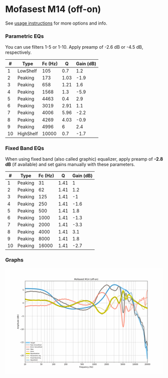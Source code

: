 # Mofasest M14 (off-on)
See [usage instructions](https://github.com/jaakkopasanen/AutoEq#usage) for more options and info.

### Parametric EQs
You can use filters 1-5 or 1-10. Apply preamp of -2.6 dB or -4.5 dB, respectively.

|   # | Type      |   Fc (Hz) |    Q |   Gain (dB) |
|-----|-----------|-----------|------|-------------|
|   1 | LowShelf  |       105 | 0.7  |         1.2 |
|   2 | Peaking   |       173 | 1.03 |        -1.9 |
|   3 | Peaking   |       658 | 1.21 |         1.6 |
|   4 | Peaking   |      1568 | 1.3  |        -5.9 |
|   5 | Peaking   |      4463 | 0.4  |         2.9 |
|   6 | Peaking   |      3019 | 2.91 |         1.1 |
|   7 | Peaking   |      4006 | 5.96 |        -2.2 |
|   8 | Peaking   |      4269 | 4.03 |        -0.9 |
|   9 | Peaking   |      4996 | 6    |         2.4 |
|  10 | HighShelf |     10000 | 0.7  |        -1.7 |

### Fixed Band EQs
When using fixed band (also called graphic) equalizer, apply preamp of **-2.8 dB** (if available) and set gains manually with these parameters.

|   # | Type    |   Fc (Hz) |    Q |   Gain (dB) |
|-----|---------|-----------|------|-------------|
|   1 | Peaking |        31 | 1.41 |         1   |
|   2 | Peaking |        62 | 1.41 |         1.2 |
|   3 | Peaking |       125 | 1.41 |        -1   |
|   4 | Peaking |       250 | 1.41 |        -1.6 |
|   5 | Peaking |       500 | 1.41 |         1.8 |
|   6 | Peaking |      1000 | 1.41 |        -1.3 |
|   7 | Peaking |      2000 | 1.41 |        -3.3 |
|   8 | Peaking |      4000 | 1.41 |         3.1 |
|   9 | Peaking |      8000 | 1.41 |         1.8 |
|  10 | Peaking |     16000 | 1.41 |        -2.7 |

### Graphs
![](./Mofasest%20M14%20(off-on).png)
